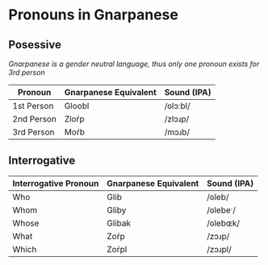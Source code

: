 # Pronouns in Gnarpanese

## Posessive
*Gnarpanese is a gender neutral language, thus only one pronoun*
*exists for 3rd person*

|  Pronoun  | Gnarpanese Equivalent | Sound (IPA) |
| --------- | --------------------- | ----------- |
|1st Person | Gloobl                |  /ɢlɔːbl/   |
|2nd Person | Zloŕp                 |  /zlɔɹp/    |
|3rd Person | Moŕb                  |  /mɔɹb/     |

## Interrogative

| Interrogative Pronoun | Gnarpanese Equivalent | Sound (IPA) |
| --------------------- | --------------------- | ----------- |
| Who                   | Glib                  | /ɢleb/      |
| Whom                  | Gliby                 | /ɢlebeˑ/    |
| Whose                 | Glibak                | /ɢlebɶk/    |
| What                  | Zoŕp                  | /zɔɹp/      |
| Which                 | Zoŕpl                 | /zɔɹpl/     |
